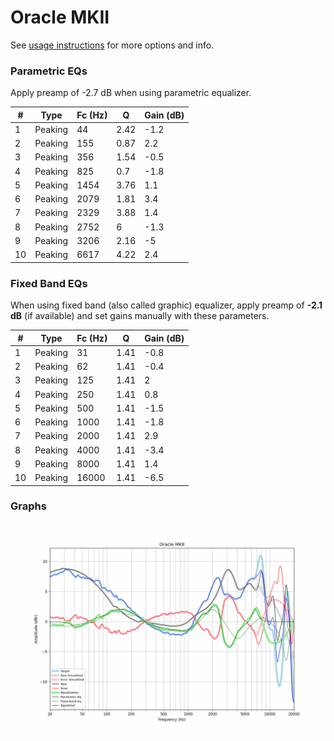# Oracle MKII
See [usage instructions](https://github.com/jaakkopasanen/AutoEq#usage) for more options and info.

### Parametric EQs
Apply preamp of -2.7 dB when using parametric equalizer.

|   # | Type    |   Fc (Hz) |    Q |   Gain (dB) |
|-----|---------|-----------|------|-------------|
|   1 | Peaking |        44 | 2.42 |        -1.2 |
|   2 | Peaking |       155 | 0.87 |         2.2 |
|   3 | Peaking |       356 | 1.54 |        -0.5 |
|   4 | Peaking |       825 | 0.7  |        -1.8 |
|   5 | Peaking |      1454 | 3.76 |         1.1 |
|   6 | Peaking |      2079 | 1.81 |         3.4 |
|   7 | Peaking |      2329 | 3.88 |         1.4 |
|   8 | Peaking |      2752 | 6    |        -1.3 |
|   9 | Peaking |      3206 | 2.16 |        -5   |
|  10 | Peaking |      6617 | 4.22 |         2.4 |

### Fixed Band EQs
When using fixed band (also called graphic) equalizer, apply preamp of **-2.1 dB** (if available) and set gains manually with these parameters.

|   # | Type    |   Fc (Hz) |    Q |   Gain (dB) |
|-----|---------|-----------|------|-------------|
|   1 | Peaking |        31 | 1.41 |        -0.8 |
|   2 | Peaking |        62 | 1.41 |        -0.4 |
|   3 | Peaking |       125 | 1.41 |         2   |
|   4 | Peaking |       250 | 1.41 |         0.8 |
|   5 | Peaking |       500 | 1.41 |        -1.5 |
|   6 | Peaking |      1000 | 1.41 |        -1.8 |
|   7 | Peaking |      2000 | 1.41 |         2.9 |
|   8 | Peaking |      4000 | 1.41 |        -3.4 |
|   9 | Peaking |      8000 | 1.41 |         1.4 |
|  10 | Peaking |     16000 | 1.41 |        -6.5 |

### Graphs
![](./Oracle%20MKII.png)
